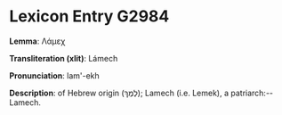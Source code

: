# Lexicon Entry G2984

**Lemma**: Λάμεχ

**Transliteration (xlit)**: Lámech

**Pronunciation**: lam'-ekh

**Description**:
of Hebrew origin (לֶמֶךְ); Lamech (i.e. Lemek), a patriarch:--Lamech.
